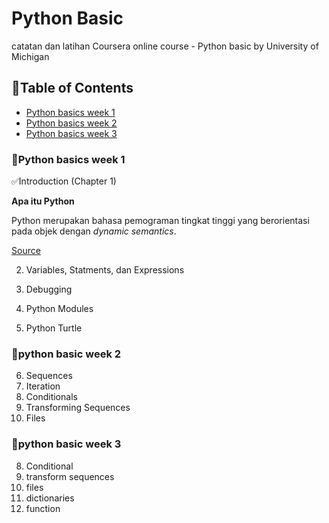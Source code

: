 # Python Basic
catatan dan latihan
Coursera online course - Python basic by University of Michigan

## 📌Table of Contents
- [Python basics week 1](https://github.com/DiannitaOlipmimi/Python_Basic_Week#python_basics-week-1)
- [Python basics week 2](https://github.com/DiannitaOlipmimi/Python_Basic_Week#pyhon-basic-week2)
- [Python basics week 3](https://github.com/DiannitaOlipmimi/Python_Basic_Week#python_basic_week3)

### 📒Python basics week 1
✅Introduction (Chapter 1)

**Apa itu Python**

Python merupakan bahasa pemograman tingkat tinggi yang berorientasi pada objek dengan *dynamic semantics*.

[Source](https://www.python.org/doc/essays/blurb/)

2. Variables, Statments, dan Expressions


3. Debugging
4. Python Modules
5. Python Turtle

### 📒python basic week 2
6. Sequences
7. Iteration
8. Conditionals
9. Transforming Sequences
10. Files

### 📒python basic week 3
8. Conditional
9. transform sequences
10. files
11. dictionaries
12. function

